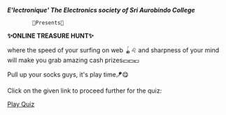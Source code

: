 <strong><em>E'lectronique'
  The Electronics society of Sri Aurobindo College</em></strong>


            👀Presents👀

<strong>✨ONLINE TREASURE HUNT✨</strong>

where the speed of your surfing on web 🪀♌ and sharpness of your mind will make you grab amazing cash prizes💴💵💶

Pull up your socks guys, it's play time🪁😋

Click on the given link to proceed further for the quiz:


<a href="https://quizizz.com/join/"> Play Quiz </a>
